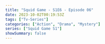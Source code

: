```yaml
---
title: "Squid Game - S1E6 - Episode 06"
date: 2023-10-02T00:19:53Z
tags: ["Tv-Series"]
categories: ["Action", "Drama", "Mystery"]
series: ["Squid Game S1"]
showSummary: false
---
```


  <mux-player stream-type="on-demand"
  src="https://kp3d-my.sharepoint.com/personal/ryoo_kp3d_onmicrosoft_com/_layouts/15/download.aspx?share=EbqRwtAlvOBCjBvm7ZUcnYsBtGcAKY26_uXjqRRexCXJRg" metadata-video-title="Squid Game - S1E6 - Episode 06" prefer-playback="mse" controls>
  </mux-player>
  
  
  <script src="https://cdn.jsdelivr.net/npm/@mux/mux-player"></script>
  
   <script id="00sa8n7sQnWAdMpuDSRZLS397Baa84LF5El53FK1MYQc" type="application/ld+json">
 {
  "@context": "https://schema.org/",
  "@type": "VideoObject",
  "name": "Squid Game - S1E6 - Episode 06",
  "contentUrl": "https://stream.mux.com/00sa8n7sQnWAdMpuDSRZLS397Baa84LF5El53FK1MYQc.m3u8?quality=auto",
  "thumbnailUrl": "https://www.themoviedb.org/t/p/original/OvS2rb2kidlXGlxjc1mtHUGpYm.jpg?width=314&fit_mode=preserve&time=25",
  "uploadDate": "2023-10-02T00:19:53Z",
}

</script>